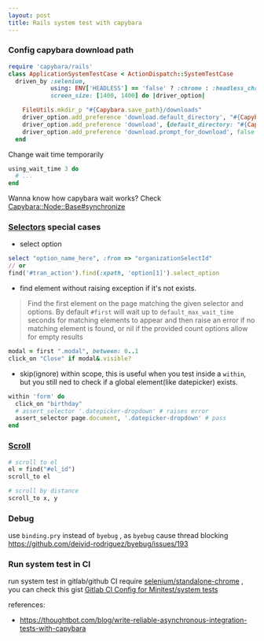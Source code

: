 ```yaml
---
layout: post
title: Rails system test with capybara
---
```


### Config capybara download  path

```ruby
require 'capybara/rails'
class ApplicationSystemTestCase < ActionDispatch::SystemTestCase
  driven_by :selenium,
            using: ENV['HEADLESS'] == 'false' ? :chrome : :headless_chrome,
            screen_size: [1400, 1400] do |driver_option|

    FileUtils.mkdir_p "#{Capybara.save_path}/downloads"
    driver_option.add_preference 'download.default_directory', "#{Capybara.save_path}/downloads"
    driver_option.add_preference 'download', {default_directory: "#{Capybara.save_path}/downloads"}
    driver_option.add_preference 'download.prompt_for_download', false
  end
```


Change wait time temporarily
```ruby
using_wait_time 3 do
  # ...
end
```
Wanna know how capybara wait works? Check [Capybara::Node::Base#synchronize](https://www.rubydoc.info/gems/capybara/Capybara%2FNode%2FBase:synchronize)


### [Selectors](https://www.rubydoc.info/gems/capybara/Capybara/Selector) special cases
- select option
```ruby
select "option_name_here", :from => "organizationSelectId"
// or
find('#tran_action').find(:xpath, 'option[1]').select_option
```

- find element without raising exception if it's not exists.
> Find the first element on the page matching the given selector and options. By default `#first` will wait up to `default_max_wait_time` seconds for matching elements to appear and then raise an error if no matching element is found, or nil if the provided count options allow for empty results

```ruby
modal = first ".modal", between: 0..1
click_on "Close" if modal&.visible?
```
- skip(ignore) within scope, this is useful when you test inside a `within`, but you still ned to check if a global element(like datepicker) exists.

```ruby
within 'form' do
  click_on "birthday"
  # assert_selector '.datepicker-dropdown' # raises error
  assert_selector page.document, '.datepicker-dropdown' # pass
end

```



### [Scroll](https://www.rubydoc.info/gems/capybara/Capybara%2FNode%2FElement:scroll_to)

```ruby
# scroll to el
el = find("#el_id")
scroll_to el

# scroll by distance 
scroll_to x, y
```


### Debug

use `binding.pry` instead of `byebug` , as `byebug` cause thread blocking <https://github.com/deivid-rodriguez/byebug/issues/193>



### Run system test in CI

run system test in gitlab/github CI require [selenium/standalone-chrome](https://hub.docker.com/r/selenium/standalone-chrome)
, you can check this gist [Gitlab CI Config for Minitest/system tests
](https://gist.github.com/julianrubisch/7a96e4778302c1cb9911b6f9db2cb75f)


references:
* <https://thoughtbot.com/blog/write-reliable-asynchronous-integration-tests-with-capybara>